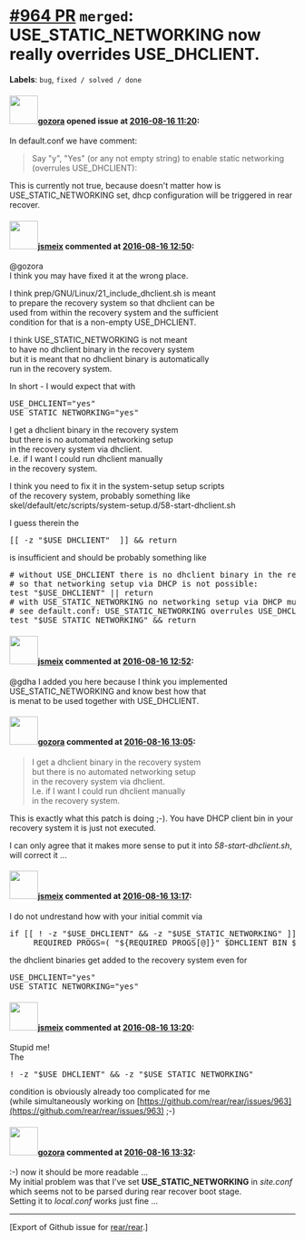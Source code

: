 [\#964 PR](https://github.com/rear/rear/pull/964) `merged`: USE\_STATIC\_NETWORKING now really overrides USE\_DHCLIENT.
=======================================================================================================================

**Labels**: `bug`, `fixed / solved / done`

#### <img src="https://avatars.githubusercontent.com/u/12116358?u=1c5ba9dcee5ca3082f03029a7fbe647efd30eb49&v=4" width="50">[gozora](https://github.com/gozora) opened issue at [2016-08-16 11:20](https://github.com/rear/rear/pull/964):

In default.conf we have comment:

> Say "y", "Yes" (or any not empty string) to enable static networking
> (overrules USE\_DHCLIENT):

This is currently not true, because doesn't matter how is
USE\_STATIC\_NETWORKING set, dhcp configuration will be triggered in
rear recover.

#### <img src="https://avatars.githubusercontent.com/u/1788608?u=925fc54e2ce01551392622446ece427f51e2f0ce&v=4" width="50">[jsmeix](https://github.com/jsmeix) commented at [2016-08-16 12:50](https://github.com/rear/rear/pull/964#issuecomment-240091727):

@gozora  
I think you may have fixed it at the wrong place.

I think prep/GNU/Linux/21\_include\_dhclient.sh is meant  
to prepare the recovery system so that dhclient can be  
used from within the recovery system and the sufficient  
condition for that is a non-empty USE\_DHCLIENT.

I think USE\_STATIC\_NETWORKING is not meant  
to have no dhclient binary in the recovery system  
but it is meant that no dhclient binary is automatically  
run in the recovery system.

In short - I would expect that with

<pre>
USE_DHCLIENT="yes"
USE_STATIC_NETWORKING="yes"
</pre>

I get a dhclient binary in the recovery system  
but there is no automated networking setup  
in the recovery system via dhclient.  
I.e. if I want I could run dhclient manually  
in the recovery system.

I think you need to fix it in the system-setup setup scripts  
of the recovery system, probably something like  
skel/default/etc/scripts/system-setup.d/58-start-dhclient.sh

I guess therein the

<pre>
[[ -z "$USE_DHCLIENT"  ]] && return
</pre>

is insufficient and should be probably something like

<pre>
# without USE_DHCLIENT there is no dhclient binary in the recovery system
# so that networking setup via DHCP is not possible:
test "$USE_DHCLIENT" || return
# with USE_STATIC_NETWORKING no networking setup via DHCP must happen
# see default.conf: USE_STATIC_NETWORKING overrules USE_DHCLIENT
test "$USE_STATIC_NETWORKING" && return
</pre>

#### <img src="https://avatars.githubusercontent.com/u/1788608?u=925fc54e2ce01551392622446ece427f51e2f0ce&v=4" width="50">[jsmeix](https://github.com/jsmeix) commented at [2016-08-16 12:52](https://github.com/rear/rear/pull/964#issuecomment-240092292):

@gdha I added you here because I think you implemented  
USE\_STATIC\_NETWORKING and know best how that  
is menat to be used together with USE\_DHCLIENT.

#### <img src="https://avatars.githubusercontent.com/u/12116358?u=1c5ba9dcee5ca3082f03029a7fbe647efd30eb49&v=4" width="50">[gozora](https://github.com/gozora) commented at [2016-08-16 13:05](https://github.com/rear/rear/pull/964#issuecomment-240095293):

> I get a dhclient binary in the recovery system  
> but there is no automated networking setup  
> in the recovery system via dhclient.  
> I.e. if I want I could run dhclient manually  
> in the recovery system.

This is exactly what this patch is doing ;-). You have DHCP client bin
in your recovery system it is just not executed.

I can only agree that it makes more sense to put it into
*58-start-dhclient.sh*, will correct it ...

#### <img src="https://avatars.githubusercontent.com/u/1788608?u=925fc54e2ce01551392622446ece427f51e2f0ce&v=4" width="50">[jsmeix](https://github.com/jsmeix) commented at [2016-08-16 13:17](https://github.com/rear/rear/pull/964#issuecomment-240098063):

I do not undrestand how with your initial commit via

<pre>
if [[ ! -z "$USE_DHCLIENT" && -z "$USE_STATIC_NETWORKING" ]]; then
     REQUIRED_PROGS=( "${REQUIRED_PROGS[@]}" $DHCLIENT_BIN $DHCLIENT6_BIN )
</pre>

the dhclient binaries get added to the recovery system even for

<pre>
USE_DHCLIENT="yes"
USE_STATIC_NETWORKING="yes"
</pre>

#### <img src="https://avatars.githubusercontent.com/u/1788608?u=925fc54e2ce01551392622446ece427f51e2f0ce&v=4" width="50">[jsmeix](https://github.com/jsmeix) commented at [2016-08-16 13:20](https://github.com/rear/rear/pull/964#issuecomment-240098991):

Stupid me!  
The

<pre>
! -z "$USE_DHCLIENT" && -z "$USE_STATIC_NETWORKING"
</pre>

condition is obviously already too complicated for me  
(while simultaneously working on
[https://github.com/rear/rear/issues/963](https://github.com/rear/rear/issues/963)
;-)

#### <img src="https://avatars.githubusercontent.com/u/12116358?u=1c5ba9dcee5ca3082f03029a7fbe647efd30eb49&v=4" width="50">[gozora](https://github.com/gozora) commented at [2016-08-16 13:32](https://github.com/rear/rear/pull/964#issuecomment-240102161):

:-) now it should be more readable ...  
My initial problem was that I've set **USE\_STATIC\_NETWORKING** in
*site.conf* which seems not to be parsed during rear recover boot
stage.  
Setting it to *local.conf* works just fine ...

------------------------------------------------------------------------

\[Export of Github issue for
[rear/rear](https://github.com/rear/rear).\]
